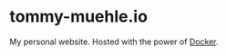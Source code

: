 tommy-muehle.io
===============

My personal website. Hosted with the power of [Docker](https://www.docker.com/).
